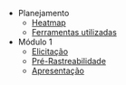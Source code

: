 

* Planejamento
    - [Heatmap](Planejamento/Heatmap.md)
    - [Ferramentas utilizadas](Planejamento/Ferramentas.md)
* Módulo 1
    - [Elicitação](Modulo-1/elicitacao)
    - [Pré-Rastreabilidade](Modulo-1/pre-rastrabilidade)
    - [Apresentação](Modulo-1/apresentacao)